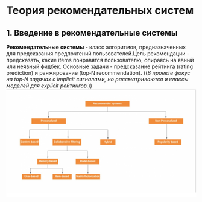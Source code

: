 # Теория рекомендательных систем

## 1. Введение в рекомендательные системы

**Рекомендательные системы** - класс алгоритмов, предназначенных для предсказания предпочтений пользователей.Цель рекомендации - предсказать, какие items понравятся пользователю, опираясь на явный или неявный фидбек. Основные задачи - предсказание рейтинга (rating prediction) и ранжирование (top‑N recommendation). ((*В проекте фокус на top‑N задачах с implicit сигналами, но рассматриваются и классы моделей для explicit рейтингов.*))
![Виды рекомендательных систем.](https://github.com/Aliaksandr-Borsuk/Recommender_Systems_project/blob/main/pictures/Types%20of%20recommendation%20systems.jpg)
